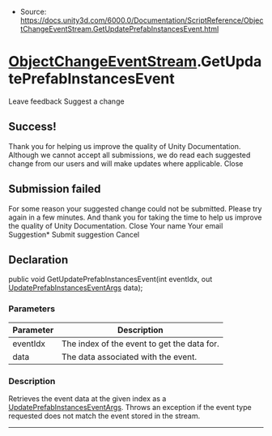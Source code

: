 * Source: https://docs.unity3d.com/6000.0/Documentation/ScriptReference/ObjectChangeEventStream.GetUpdatePrefabInstancesEvent.html

#  [ObjectChangeEventStream](https://docs.unity3d.com/6000.0/Documentation/ScriptReference/ObjectChangeEventStream.html).GetUpdatePrefabInstancesEvent
Leave feedback
Suggest a change
## Success!
Thank you for helping us improve the quality of Unity Documentation. Although we cannot accept all submissions, we do read each suggested change from our users and will make updates where applicable.
Close
## Submission failed
For some reason your suggested change could not be submitted. Please <a>try again</a> in a few minutes. And thank you for taking the time to help us improve the quality of Unity Documentation.
Close
Your name Your email Suggestion* Submit suggestion
Cancel
## Declaration
public void GetUpdatePrefabInstancesEvent(int eventIdx, out [UpdatePrefabInstancesEventArgs](https://docs.unity3d.com/6000.0/Documentation/ScriptReference/UpdatePrefabInstancesEventArgs.html) data); 
### Parameters
Parameter | Description  
---|---  
eventIdx | The index of the event to get the data for.  
data | The data associated with the event.  
### Description
Retrieves the event data at the given index as a [UpdatePrefabInstancesEventArgs](https://docs.unity3d.com/6000.0/Documentation/ScriptReference/UpdatePrefabInstancesEventArgs.html). Throws an exception if the event type requested does not match the event stored in the stream.
* * *
